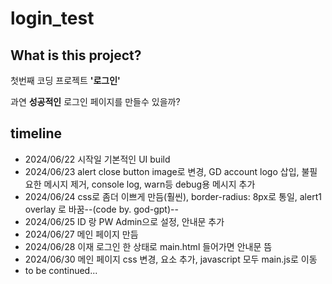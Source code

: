 # login_test

## What is this project?

첫번째 코딩 프로젝트 __**'로그인'**__

과연 __성공적인__ 로그인 페이지를 만들수 있을까?

## timeline

- 2024/06/22 시작일 기본적인 UI build
- 2024/06/23 alert close button image로 변경, GD account logo 삽입, 불필요한 메시지 제거, console log, warn등 debug용 메시지 추가
- 2024/06/24 css로 좀더 이쁘게 만듬(훨씬), border-radius: 8px로 통일, alert1 overlay 로 바꿈--(code by. god-gpt)--
- 2024/06/25 ID 랑 PW Admin으로 설정, 안내문 추가
- 2024/06/27 메인 페이지 만듬
- 2024/06/28 이재 로그인 한 상태로 main.html 들어가면 안내문 뜸
- 2024/06/30 메인 페이지 css 변경, 요소 추가, javascript 모두 main.js로 이동
- to be continued...

